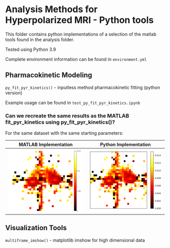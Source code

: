 
# Analysis Methods for Hyperpolarized MRI - Python tools

This folder contains python implementations of a selection of the matlab tools found in the analysis folder.  

Tested using Python 3.9

Complete environment information can be found in `environment.yml`

## Pharmacokinetic Modeling

`py_fit_pyr_kinetics()` - inputless method pharmacokinetic fitting (python version)

Example usage can be found in `test_py_fit_pyr_kinetics.ipynb`

### Can we recreate the same results as the MATLAB fit_pyr_kinetics using py_fit_pyr_kinetics()?

For the same dataset with the same starting parameters:

MATLAB Implementation      |  Python Implementation
:-------------------------:|:-------------------------:
![](matlab_kplmap.png)     |  ![](python_kplmap.png)

## Visualization Tools

`multiframe_imshow()` - matplotlib imshow for high dimensional data
